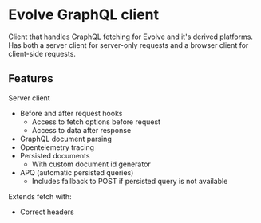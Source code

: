 # Evolve GraphQL client

Client that handles GraphQL fetching for Evolve and it's derived platforms.
Has both a server client for server-only requests and a browser client for client-side requests.

## Features

Server client
- Before and after request hooks
    - Access to fetch options before request
    - Access to data after response
- GraphQL document parsing
- Opentelemetry tracing
- Persisted documents
    - With custom document id generator
- APQ (automatic persisted queries)
    - Includes fallback to POST if persisted query is not available

Extends fetch with:
- Correct headers

